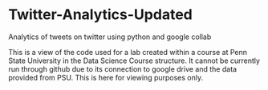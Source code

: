 # Twitter-Analytics-Updated
Analytics of tweets on twitter using python and google collab

This is a view of the code used for a lab created within a course at Penn State University in the Data Science Course structure. It cannot be currently run through github due to its connection to google drive and the data provided from PSU. This is here for viewing purposes only.
